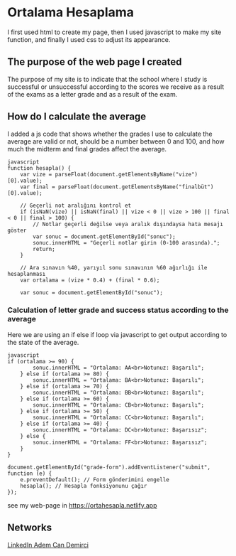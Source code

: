 # Ortalama Hesaplama

I first used html to create my page, then I used javascript to make my site function, and finally I used css to adjust its appearance.

## The purpose of the web page I created
The purpose of my site is to indicate that the school where I study is successful or unsuccessful according to the scores we receive as a result of the exams as a letter grade and as a result of the exam.

## How do I calculate the average
I added a js code that shows whether the grades I use to calculate the average are valid or not, should be a number between 0 and 100, and how much the midterm and final grades affect the average.

```
javascript
function hesapla() {
    var vize = parseFloat(document.getElementsByName("vize")[0].value);
    var final = parseFloat(document.getElementsByName("finalbüt")[0].value);

    // Geçerli not aralığını kontrol et
    if (isNaN(vize) || isNaN(final) || vize < 0 || vize > 100 || final < 0 || final > 100) {
        // Notlar geçerli değilse veya aralık dışındaysa hata mesajı göster
        var sonuc = document.getElementById("sonuc");
        sonuc.innerHTML = "Geçerli notlar girin (0-100 arasında).";
        return;
    }

    // Ara sınavın %40, yarıyıl sonu sınavının %60 ağırlığı ile hesaplanması
    var ortalama = (vize * 0.4) + (final * 0.6);

    var sonuc = document.getElementById("sonuc");
```
### Calculation of letter grade and success status according to the average

Here we are using an if else if loop via javascript to get output according to the state of the average.

```
javascript
if (ortalama >= 90) {
        sonuc.innerHTML = "Ortalama: AA<br>Notunuz: Başarılı";
    } else if (ortalama >= 80) {
        sonuc.innerHTML = "Ortalama: BA<br>Notunuz: Başarılı";
    } else if (ortalama >= 70) {
        sonuc.innerHTML = "Ortalama: BB<br>Notunuz: Başarılı";
    } else if (ortalama >= 60) {
        sonuc.innerHTML = "Ortalama: CB<br>Notunuz: Başarılı";
    } else if (ortalama >= 50) {
        sonuc.innerHTML = "Ortalama: CC<br>Notunuz: Başarılı";
    } else if (ortalama >= 40) {
        sonuc.innerHTML = "Ortalama: DC<br>Notunuz: Başarısız";
    } else {
        sonuc.innerHTML = "Ortalama: FF<br>Notunuz: Başarısız";
    }
}

document.getElementById("grade-form").addEventListener("submit", function (e) {
    e.preventDefault(); // Form gönderimini engelle
    hesapla(); // Hesapla fonksiyonunu çağır
});
```

see my web-page in https://ortahesapla.netlify.app

## Networks
[LinkedIn Adem Can Demirci](https://www.linkedin.com/in/adem-can-demirci-100acd100/)
